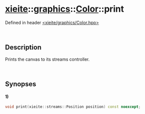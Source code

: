 # [xieite](../../../xieite.md)\:\:[graphics](../../../graphics.md)\:\:[Color](../../Color.md)\:\:print
Defined in header [<xieite/graphics/Color.hpp>](../../../../include/xieite/graphics/Color.hpp)

&nbsp;

## Description
Prints the canvas to its streams controller.

&nbsp;

## Synopses
#### 1)
```cpp
void print(xieite::streams::Position position) const noexcept;
```
